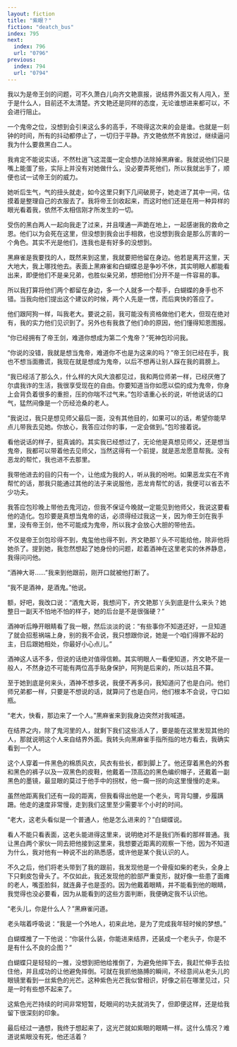 ```yaml
---
layout: fiction
title: "紫眼？"
fiction: "deatch_bus"
index: 795
next:
  index: 796
  url: "0796"
previous:
  index: 794
  url: "0794"
---
```

我以为是帝王剑的问题，可不久萧白儿向齐文艳禀报，说结界外面又有人闯入，至于是什么人，目前还不太清楚。齐文艳还是同样的态度，无论谁想进来都可以，不会进行阻止。

一个鬼帝之位，没想到会引来这么多的高手，不晓得这次来的会是谁。也就是一刻钟的时间，所有的抖动都停止了，一切归于平静。齐文艳依然不肯放过，继续逼问我为什么要救黑白二人。

我肯定不能说实话，不然杜逍飞这混蛋一定会想办法除掉黑麻雀。我就说他们只是嘴上能蛋了些，实际上并没有对她做什么，没必要弄死他们，所以我就出手了，顺便也试一试帝王剑的威力。

她听后生气，气的扭头就走，如今这里只剩下几间破房子，她走进了其中一间，估摸着是整理自己的衣服去了。我将帝王剑收起来，而这时他们还是在用一种异样的眼光看着我，依然不太相信刚才所发生的一切。

受伤的黑白两人一起向我走了过来，并且噗通一声跪在地上，一起感谢我的救命之恩。他们以为会死在这里，但没想到我会出手相救，也没想到我会是那么厉害的一个角色。其实不光是他们，连我也是有好多的没想到。

黑麻雀是我要找的人，既然来到这里，我就要把他留在身边。他若是离开这里，天大地大，我上哪找他去。表面上黑麻雀和白蝴蝶总是争吵不休，其实明眼人都能看出来，即便他们不是亲兄弟，也胜似亲兄弟，想把他们分开不是一件容易的事。

所以我打算将他们两个都留在身边，多一个人就多一个帮手，白蝴蝶的身手也不错。当我向他们提出这个建议的时候，两个人先是一愣，而后爽快的答应了。

他们跟阿狗一样，叫我老大。要说之前，我可能没有资格做他们老大，但现在绝对有，我的实力他们见识到了。另外也有我救了他们命的原因，他们懂得知恩图报。

“你已经拥有了帝王剑，难道你想成为第二个鬼帝？”死神包珍问我。

“你说的没错，我就是想当鬼帝，难道你不也是为这来的吗？”帝王剑已经在手，我也不想当面撒谎，我现在就是想成为鬼帝，以后不想再让别人踩在我的肩膀上。

“我已经活了那么久，什么样的大风大浪都见过，我和两位师弟一样，已经厌倦了尔虞我诈的生活，我很享受现在的自由。你要知道当你如愿以偿的成为鬼帝，你身上会背负着很多的重担，压的你喘不过气来。”包珍语重心长的说，听他说话的口气，猛然间像是一个历经沧桑的老人。

“我说过，我只是想见师父最后一面，没有其他目的，如果可以的话，希望你能早点儿带我去见她。你放心，我答应过你的事，一定会做到。”包珍接着说。

看他说话的样子，挺真诚的。其实我已经想过了，无论他是真想见师父，还是想当鬼帝，我都可以带着他去见师父，当然这得有一个前提，就是恶龙愿意帮我。没有恶龙的帮忙，我也进不去那里。

我带他进去的目的只有一个，让他成为我的人，听从我的吩咐。如果恶龙实在不肯帮忙的话，那我只能通过其他的法子来说服他，恶龙肯帮忙的话，我便可以省去不少功夫。

我答应包珍晚上带他去鬼河边，但我不保证今晚就一定能见到他师父，我说这要看他的造化。包珍要是真想当鬼帝的话，必须得经过我这一关，因为帝王剑在我手里，没有帝王剑，他不可能成为鬼帝，所以我才会放心大胆的带他去。

不仅是帝王剑包珍得不到，鬼玺他也得不到，齐文艳那丫头不可能给他，除非他将她杀了。提到她，我忽然想起了她身份的问题，趁着酒神在这里老实的休养静息，我得问问他。

“酒神大哥……”我来到他跟前，刚开口就被他打断了。

“我不是酒神，是酒鬼。”他说。

额，好吧，我改口说：“酒鬼大哥，我想问下，齐文艳那丫头到底是什么来头？她整日一副天不怕地不怕的样子，她的后台是不是很强硬？”

酒神听后睁开眼睛看了我一眼，然后淡淡的说：“有些事你不知道还好，一旦知道了就会招惹祸端上身，别的我不会说，我只想跟你说，她是一个咱们得罪不起的主，日后跟她相处，你最好小心点儿。”

酒神这人话不多，但说的话绝对值得信赖。其实明眼人一看便知道，齐文艳不是一般人，不然身边不可能有两位高手贴身保护，阿狗是后来的，所以姑且不算。

至于她到底是何来头，酒神不想多说，我便不再多问，我知道问了也是白问。他们师兄弟都一样，只要是不想说的话，就算问了也是白问，他们根本不会说，守口如瓶。

“老大，快看，那边来了一个人。”黑麻雀来到我身边突然对我喊道。

在结界之内，除了鬼河里的人，就剩下我们这些活人了，要是能在这里发现其他的人，那就说明这个人来自结界外面。我转头向黑麻雀手指所指的地方看去，我确实看到一个人。

这个人穿着一件黑色的棉质风衣，风衣有些长，都到脚上了。他还穿着黑色的外套和黑色的裤子以及一双黑色的皮鞋，他戴着一顶高边的黑色编织帽子，还戴着一副黑色的墨镜，最显眼的莫过于他手中的拐杖，他一瘸一拐的向这里慢慢的走来。

虽然他距离我们还有一段的距离，但我看得出他是一个老头，弯背勾腰，步履蹒跚。他走的速度非常慢，走到我们这里至少需要半个小时的时间。

“老大，这老头看似是一个普通人，他是怎么进来的？”白蝴蝶说。

看人不能只看表面，这老头能进得这里来，说明绝对不是我们所看的那样普通。我让黑白两个家伙一同去把他接到这里来，我想要近距离的观察一下他，因为不知道为什么，我对他有一种说不出的熟悉感，或许他是某个我认识的人。

不久之后，他们将老头带到了我的跟前，我发现他是一个骨瘦如柴的老头，全身上下只剩皮包骨头了。不仅如此，我还发现他的脸部严重变形，就好像一些患了面瘫的老人，嘴歪脸斜，就连鼻子也是歪的。因为他戴着眼睛，并不能看到他的眼睛，我觉得也没必要看，因为从能看到的这些方面判断，我便确定我不认识他。

“老头儿，你是什么人？”黑麻雀问道。

老头喘着呼吸说：“我是一个外地人，初来此地，是为了完成我年轻时候的梦想。”

白蝴蝶推了一下他说：“你装什么装，你能进来结界，还装成一个老头子，你是不是有什么不良的企图？”

白蝴蝶只是轻轻的一推，没想到把他给推倒了，为避免他摔下去，我赶忙伸手去拉住他，并且成功的让他避免摔倒。可就在我抓他胳膊的瞬间，不经意间从老头儿的眼镜里看到一丝紫色的光芒。这种紫色光芒我似曾相识，好像之前在哪里见过，只是一时有些想不起来了。

这紫色光芒持续的时间非常短暂，眨眼间的功夫就消失了，但即便这样，还是给我留下很深刻的印象。

最后经过一通想，我终于想起来了，这光芒就如紫眼的眼睛一样。这什么情况？难道说紫眼没有死，他还活着？